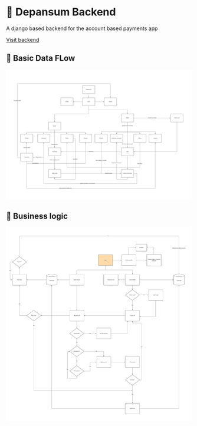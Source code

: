 # 💽 Depansum Backend
A django based backend for the account based payments app

[Visit backend](https://depansum.herokuapp.com/)

## 🌊 Basic Data FLow
![](public_files/BasicFlow.png)

## 🧩 Business logic
![](public_files/BusinessLogic.jpg)
